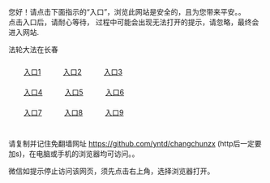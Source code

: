 您好！请点击下面指示的“入口”，浏览此网站是安全的，且为您带来平安。。 <br/>
点击入口后，请耐心等待， 过程中可能会出现无法打开的提示，请忽略，最终会进入网站. </br>

法轮大法在长春<br/>
<div style="padding:10px"><a style="margin:20px" target="_blank" href="https://dbe9o6np37cce.cloudfront.net/2Qpsp?slqfk" id="ccLink1" rel="nofollow">入口1</a> <a target="_blank" style="margin:20px" href="https://d10lb2ybchjmkx.cloudfront.net/2Qpsp?nitgfm" id="ccLink2" rel="nofollow">入口2</a> <a style="margin:20px" target="_blank" href="https://d39r42roblbg1x.cloudfront.net/2Qpsp?xfgoxxr" id="ccLink3" rel="nofollow">入口3</a></div>

<div style="padding:10px" ><a style="margin:20px" target="_blank" href="https://dbe9o6np37cce.cloudfront.net/2Qpsp?slqfk" id="ccLink4" rel="nofollow">入口4</a> <a style="margin:20px" href="https://d10lb2ybchjmkx.cloudfront.net/2Qpsp?nitgfm" target="_blank" id="ccLink5" rel="nofollow">入口5</a> <a style="margin:20px" href="https://d39r42roblbg1x.cloudfront.net/2Qpsp?xfgoxxr" target="_blank" id="ccLink6" rel="nofollow">入口6</a></div>

<div style="padding:10px"><a style="margin:20px" target="_blank" href="https://dbe9o6np37cce.cloudfront.net/2Qpsp?slqfk" id="ccLink7" rel="nofollow">入口7</a> <a style="margin:20px" href="https://d10lb2ybchjmkx.cloudfront.net/2Qpsp?nitgfm" target="_blank" id="ccLink8" rel="nofollow">入口8</a> <a style="margin:20px" target="_blank" href="https://d39r42roblbg1x.cloudfront.net/2Qpsp?xfgoxxr" id="ccLink9" rel="nofollow">入口9</a></div>

<br/>



请复制并记住免翻墙网址 https://github.com/yntd/changchunzx (http后一定要加s)，在电脑或手机的浏览器均可访问。。<br/>

微信如提示停止访问该网页，须先点击右上角，选择浏览器打开。
